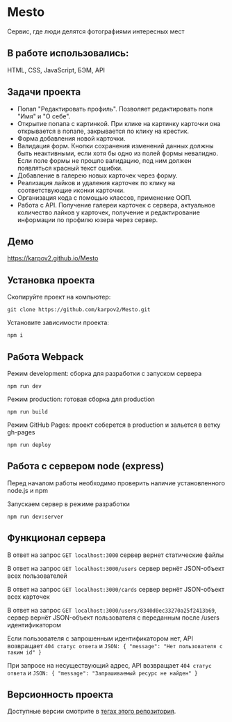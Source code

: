 # Mesto
Cервис, где люди делятся фотографиями интересных мест

## В работе использовались:
HTML, CSS, JavaScript, БЭМ, API

## Задачи проекта
- Попап "Редактировать профиль". Позволяет редактировать поля "Имя" и "О себе".
- Открытие попапа с картинкой. При клике на картинку карточки она открывается в попапе, закрывается по клику на крестик.
- Форма добавления новой карточки.
- Валидация форм. Кнопки сохранения изменений данных должны быть неактивными, если хотя бы одно из полей формы невалидно. Если поле формы не прошло валидацию, под ним должен появляться красный текст ошибки.
- Добавление в галерею новых карточек через форму.
- Реализация лайков и удаления карточек по клику на соответствующие иконки карточки.
- Организация кода с помощью классов, применение ООП.
- Работа с API. Получение галереи карточек с сервера, актуальное количество лайков у карточек, получение и редактирование информации по профилю юзера через сервер.

## Демо
https://karpov2.github.io/Mesto

## Установка проекта

Скопируйте проект на компьютер:

```
git clone https://github.com/karpov2/Mesto.git
```

Установите зависимости проекта:

```
npm i
```

## Работа Webpack

Режим development: сборка для разработки с запуском сервера

```
npm run dev
```

Режим production: готовая сборка для production

```
npm run build
```

Режим GitHub Pages: проект соберется в production и зальется в ветку gh-pages

```
npm run deploy
```

## Работа с сервером node (express)

Перед началом работы необходимо проверить наличие установленного node.js и npm

Запускаем сервер в режиме разработки

```
npm run dev:server

```

## Функционал сервера

В ответ на запрос `GET localhost:3000` сервер вернет статические файлы

В ответ на запрос `GET localhost:3000/users` сервер вернёт JSON-объект всех пользователей

В ответ на запрос `GET localhost:3000/cards` сервер вернёт JSON-объект всех карточек

В ответ на запрос `GET localhost:3000/users/8340d0ec33270a25f2413b69`, сервер вернёт JSON-объект пользователя с переданным после /users идентификатором

Если пользователя с запрошенным идентификатором нет, API возвращает `404 статус ответа` и `JSON: { "message": "Нет пользователя с таким id" }`

При запросе на несуществующий адрес, API возвращает `404 статус ответа` и `JSON: { "message": "Запрашиваемый ресурс не найден" }`

## Версионность проекта

Доступные версии смотрите в [тегах этого репозитория](https://github.com/karpov2/Mesto/tags).
